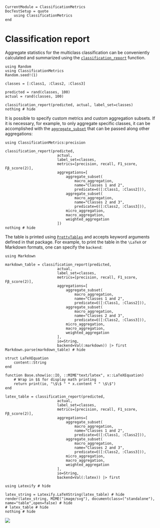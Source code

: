 ```@meta
CurrentModule = ClassificationMetrics
DocTestSetup = quote
    using ClassificationMetrics
end
```

# Classification report

Aggregate statistics for the multiclass classification can be conveniently calculated and summarized using the [`classification_report`](@ref) function. 

```@setup 1
using Random
using ClassificationMetrics
Random.seed!(1)

```

```@example 1
classes = [:Class1, :Class2, :Class3]

predicted = rand(classes, 100)
actual = rand(classes, 100)

classification_report(predicted, actual, label_set=classes)
nothing # hide
```

It is possible to specify custom metrics and custom aggregation subsets. If it is necessary, for example, to only aggregate specific classes, it can be accomplished with the [`aggregate_subset`](@ref) that can be passed along other aggregations:


```@example 1
using ClassificationMetrics:precision

classification_report(predicted, 
                        actual, 
                        label_set=classes,
                        metrics=[precision, recall, F1_score, Fβ_score(2)],
                        aggregations=[
                            aggregate_subset(
                                macro_aggregation, 
                                name="Classes 1 and 2", 
                                predicate=∈([:Class1, :Class2])),
                            aggregate_subset(
                                macro_aggregation, 
                                name="Classes 2 and 3", 
                                predicate=∈([:Class2, :Class3])),
                            micro_aggregation,
                            macro_aggregation,
                            weighted_aggregation
                        ])
nothing # hide
```

The table is printed using [`PrettyTables`](https://github.com/ronisbr/PrettyTables.jl) and accepts keyword arguments defined in that package. For example, to print the table in the ``\LaTeX`` or Markdown formats, one can specify the `backend`:

```@example 1
using Markdown

markdown_table = classification_report(predicted, 
                        actual, 
                        label_set=classes,
                        metrics=[precision, recall, F1_score, Fβ_score(2)],
                        aggregations=[
                            aggregate_subset(
                                macro_aggregation, 
                                name="Classes 1 and 2", 
                                predicate=∈([:Class1, :Class2])),
                            aggregate_subset(
                                macro_aggregation, 
                                name="Classes 2 and 3", 
                                predicate=∈([:Class2, :Class3])),
                            micro_aggregation,
                            macro_aggregation,
                            weighted_aggregation
                        ],
                        io=String,
                        backend=Val(:markdown)) |> first
Markdown.parse(markdown_table) # hide
```

```@setup 1
struct LaTeXEquation 
    content::String
end

function Base.show(io::IO, ::MIME"text/latex", x::LaTeXEquation)
    # Wrap in $$ for display math printing
    return print(io, "\$\$ " * x.content * " \$\$")
end
```

```@example 1
latex_table = classification_report(predicted, 
                        actual, 
                        label_set=classes,
                        metrics=[precision, recall, F1_score, Fβ_score(2)],
                        aggregations=[
                            aggregate_subset(
                                macro_aggregation, 
                                name="Classes 1 and 2", 
                                predicate=∈([:Class1, :Class2])),
                            aggregate_subset(
                                macro_aggregation, 
                                name="Classes 2 and 3", 
                                predicate=∈([:Class2, :Class3])),
                            micro_aggregation,
                            macro_aggregation,
                            weighted_aggregation
                        ],
                        io=String,
                        backend=Val(:latex)) |> first

using Latexify # hide

latex_string = Latexify.LaTeXString(latex_table) # hide
render(latex_string, MIME("image/svg"), documentclass=("standalone"), name="table",open=false) # hide
# latex_table # hide
nothing # hide
```
![](table.svg)